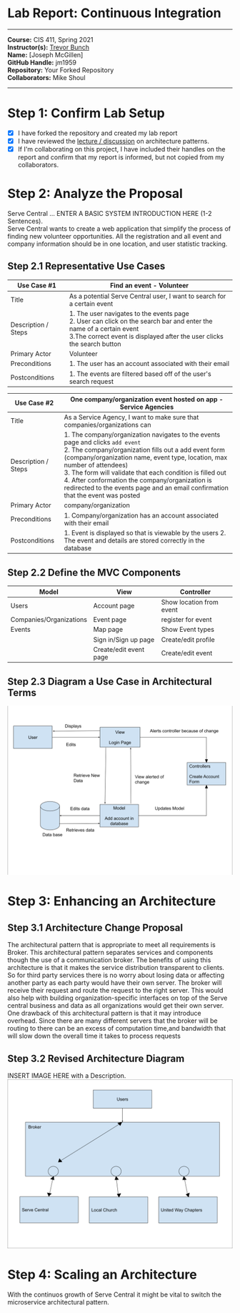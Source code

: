 # Lab Report: Continuous Integration
___
**Course:** CIS 411, Spring 2021  
**Instructor(s):** [Trevor Bunch](https://github.com/trevordbunch)  
**Name:** [Joseph McGillen]  
**GitHub Handle:** jm1959  
**Repository:** Your Forked Repository  
**Collaborators:** Mike Shoul
___

# Step 1: Confirm Lab Setup
- [x] I have forked the repository and created my lab report
- [x] I have reviewed the [lecture / discussion](../assets/04p1_SolutionArchitectures.pdf) on architecture patterns.
- [x] If I'm collaborating on this project, I have included their handles on the report and confirm that my report is informed, but not copied from my collaborators.

# Step 2: Analyze the Proposal
Serve Central ... ENTER A BASIC SYSTEM INTRODUCTION HERE (1-2 Sentences).  
Serve Central wants to create a web application that simplify the process of finding new volunteer opportunities.
All the registration and all event and company information should be in one location, and user statistic tracking.

## Step 2.1 Representative Use Cases  

| Use Case #1 |Find an event - Volunteer|
|---|---|
| Title| As a potential Serve Central user, I want to search for a certain event|
| Description / Steps| 1. The user navigates to the events page <br> 2. User can click on the search bar and enter the name of a certain event <br> 3.The correct event is displayed after the user clicks the search button|                                                                                                    
| Primary Actor| Volunteer|
| Preconditions| 1. The user has an account associated with their email|
| Postconditions| 1. The events are filtered based off of the user's search request|

| Use Case #2 |One company/organization event hosted on app - Service Agencies|
|---|---|
| Title |As a Service Agency, I want to make sure that companies/organizations can  |
| Description / Steps |1. The company/organization navigates to the events page and clicks ```add event``` <br> 2. The company/organization fills out a add event form (company/organization name, event type, location, max number of attendees) <br> 3. The form will validate that each condition is filled out <br> 4. After conformation the company/organization is redirected to the events page and an email confirmation that the event was posted |
| Primary Actor |company/organization |
| Preconditions |1. Company/organization has an account associated with their email |
| Postconditions |1. Event is displayed so that is viewable by the users  2. The event and details are stored correctly in the database |

## Step 2.2 Define the MVC Components

| Model                 | View                 | Controller              |
|-----------------------|----------------------|-------------------------|
|Users                  |Account page          |Show location from event |
|Companies/Organizations|Event page            |register for event       |
|Events                 |Map page              |Show Event types         |
|                       |Sign in/Sign up page  |Create/edit profile      |
|                       |Create/edit event page|Create/edit event        |


## Step 2.3 Diagram a Use Case in Architectural Terms
![Architectural_use_case](../assets/Architectural_use_case.svg)

# Step 3: Enhancing an Architecture

## Step 3.1 Architecture Change Proposal
The architectural pattern that is appropriate to meet all requirements is Broker. This architectural pattern separates services and components though the use of a communication broker. The benefits of using this architecture is that it makes the service distribution transparent to clients. So for third party services there is no worry about losing data or affecting another party as each party would have their own server. The broker will receive their request and route the request to the right server. This would also help with building organization-specific interfaces on top of the Serve central business and data as all organizations would get their own server. One drawback of this architectural pattern is that it may introduce overhead. Since there are many different servers that the broker will be routing to there can be an excess of computation time,and bandwidth that will slow down the overall time it takes to process requests 

## Step 3.2 Revised Architecture Diagram
INSERT IMAGE HERE with a Description.
![Revised_architecture_diagram](../assets/Broker.svg)


# Step 4: Scaling an Architecture
With the continuos growth of Serve Central it might be vital to switch the microservice architectural pattern.
